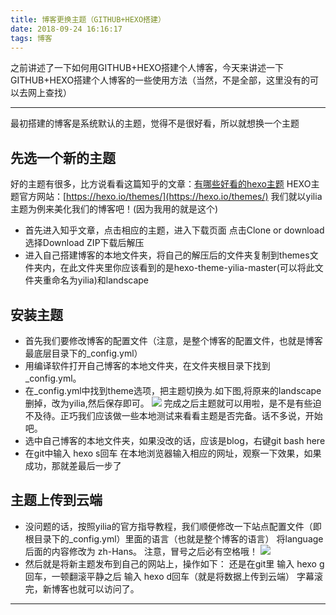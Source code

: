 ```yaml
---
title: 博客更换主题（GITHUB+HEXO搭建）
date: 2018-09-24 16:16:17
tags: 博客
---
```


之前讲述了一下如何用GITHUB+HEXO搭建个人博客，今天来讲述一下GITHUB+HEXO搭建个人博客的一些使用方法（当然，不是全部，这里没有的可以去网上查找）

---
<!--more-->
最初搭建的博客是系统默认的主题，觉得不是很好看，所以就想换一个主题
## 先选一个新的主题
好的主题有很多，比方说看看这篇知乎的文章：[有哪些好看的hexo主题](https://www.zhihu.com/question/24422335)
HEXO主题官方网站：[https://hexo.io/themes/](https://hexo.io/themes/)
我们就以yilia主题为例来美化我们的博客吧！(因为我用的就是这个)
- 首先进入知乎文章，点击相应的主题，进入下载页面 点击Clone or download 选择Download ZIP下载后解压
- 进入自己搭建博客的本地文件夹，将自己的解压后的文件夹复制到themes文件夹内，在此文件夹里你应该看到的是hexo-theme-yilia-master(可以将此文件夹重命名为yilia)和landscape

## 安装主题
- 首先我们要修改博客的配置文件（注意，是整个博客的配置文件，也就是博客最底层目录下的_config.yml）
- 用编译软件打开自己博客的本地文件夹，在文件夹根目录下找到_config.yml。
- 在_config.yml中找到theme选项，把主题切换为.如下图,将原来的landscape删掉，改为yilia,然后保存即可。
![](http://wx1.sinaimg.cn/mw690/0060lm7Tly1fvkqb1a4wxj30ao02rq2t.jpg)
完成之后主题就可以用啦，是不是有些迫不及待。正巧我们应该做一些本地测试来看看主题是否完备。话不多说，开始吧。
- 选中自己博客的本地文件夹，如果没改的话，应该是blog，右键git bash here
- 在git中输入 hexo s回车
在本地浏览器输入相应的网址，观察一下效果，如果成功，那就差最后一步了
## 主题上传到云端
- 没问题的话，按照yilia的官方指导教程，我们顺便修改一下站点配置文件（即根目录下的_config.yml）里面的语言（也就是整个博客的语言）
将language后面的内容修改为 zh-Hans。
注意，冒号之后必有空格哦！
![](http://wx2.sinaimg.cn/mw690/0060lm7Tly1fvkqpht79vj305l05b0sn.jpg)
- 然后就是将新主题发布到自己的网站上，操作如下：
还是在git里
输入 hexo g回车，一顿翻滚平静之后
输入 hexo d回车（就是将数据上传到云端）
字幕滚完，新博客也就可以访问了。
***